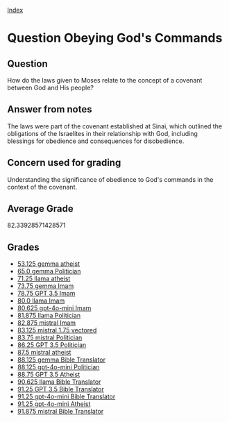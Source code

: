 
[Index](../../index.md)
# Question Obeying God's Commands
## Question
How do the laws given to Moses relate to the concept of a covenant between God and His people?

## Answer from notes
The laws were part of the covenant established at Sinai, which outlined the obligations of the Israelites in their relationship with God, including blessings for obedience and consequences for disobedience.

## Concern used for grading
Understanding the significance of obedience to God's commands in the context of the covenant.

## Average Grade
82.33928571428571

## Grades
 * [53.125 gemma atheist](../answers/gemma_atheist/Obeying_God_s_Commands.md)
 * [65.0 gemma Politician](../answers/gemma_Politician/Obeying_God_s_Commands.md)
 * [71.25 llama atheist](../answers/llama_atheist/Obeying_God_s_Commands.md)
 * [73.75 gemma Imam](../answers/gemma_Imam/Obeying_God_s_Commands.md)
 * [78.75 GPT 3.5 Imam](../answers/GPT_3.5_Imam/Obeying_God_s_Commands.md)
 * [80.0 llama Imam](../answers/llama_Imam/Obeying_God_s_Commands.md)
 * [80.625 gpt-4o-mini Imam](../answers/gpt-4o-mini_Imam/Obeying_God_s_Commands.md)
 * [81.875 llama Politician](../answers/llama_Politician/Obeying_God_s_Commands.md)
 * [82.875 mistral Imam](../answers/mistral_Imam/Obeying_God_s_Commands.md)
 * [83.125 mistral 1.75 vectored](../answers/mistral_1.75_vectored/Obeying_God_s_Commands.md)
 * [83.75 mistral Politician](../answers/mistral_Politician/Obeying_God_s_Commands.md)
 * [86.25 GPT 3.5 Politician](../answers/GPT_3.5_Politician/Obeying_God_s_Commands.md)
 * [87.5 mistral atheist](../answers/mistral_atheist/Obeying_God_s_Commands.md)
 * [88.125 gemma Bible Translator](../answers/gemma_Bible_Translator/Obeying_God_s_Commands.md)
 * [88.125 gpt-4o-mini Politician](../answers/gpt-4o-mini_Politician/Obeying_God_s_Commands.md)
 * [88.75 GPT 3.5 Atheist](../answers/GPT_3.5_Atheist/Obeying_God_s_Commands.md)
 * [90.625 llama Bible Translator](../answers/llama_Bible_Translator/Obeying_God_s_Commands.md)
 * [91.25 GPT 3.5 Bible Translator](../answers/GPT_3.5_Bible_Translator/Obeying_God_s_Commands.md)
 * [91.25 gpt-4o-mini Bible Translator](../answers/gpt-4o-mini_Bible_Translator/Obeying_God_s_Commands.md)
 * [91.25 gpt-4o-mini Atheist](../answers/gpt-4o-mini_Atheist/Obeying_God_s_Commands.md)
 * [91.875 mistral Bible Translator](../answers/mistral_Bible_Translator/Obeying_God_s_Commands.md)
